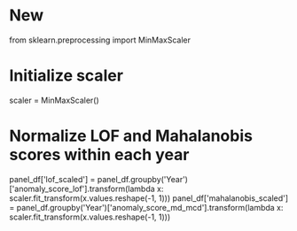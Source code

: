 # New

from sklearn.preprocessing import MinMaxScaler

# Initialize scaler
scaler = MinMaxScaler()

# Normalize LOF and Mahalanobis scores within each year
panel_df['lof_scaled'] = panel_df.groupby('Year')['anomaly_score_lof'].transform(lambda x: scaler.fit_transform(x.values.reshape(-1, 1)))
panel_df['mahalanobis_scaled'] = panel_df.groupby('Year')['anomaly_score_md_mcd'].transform(lambda x: scaler.fit_transform(x.values.reshape(-1, 1)))
